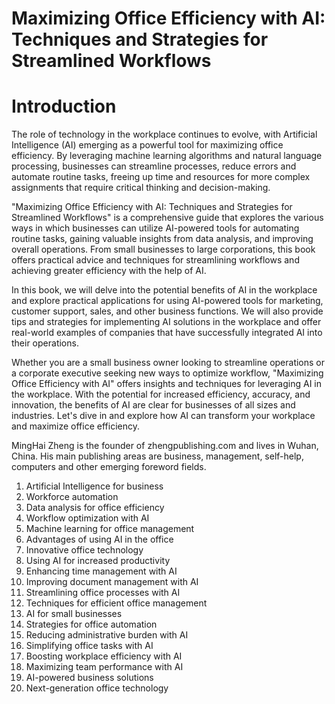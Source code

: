 # Maximizing Office Efficiency with AI: Techniques and Strategies for Streamlined Workflows

# Introduction

The role of technology in the workplace continues to evolve, with Artificial Intelligence (AI) emerging as a powerful tool for maximizing office efficiency. By leveraging machine learning algorithms and natural language processing, businesses can streamline processes, reduce errors and automate routine tasks, freeing up time and resources for more complex assignments that require critical thinking and decision-making.

"Maximizing Office Efficiency with AI: Techniques and Strategies for Streamlined Workflows" is a comprehensive guide that explores the various ways in which businesses can utilize AI-powered tools for automating routine tasks, gaining valuable insights from data analysis, and improving overall operations. From small businesses to large corporations, this book offers practical advice and techniques for streamlining workflows and achieving greater efficiency with the help of AI.

In this book, we will delve into the potential benefits of AI in the workplace and explore practical applications for using AI-powered tools for marketing, customer support, sales, and other business functions. We will also provide tips and strategies for implementing AI solutions in the workplace and offer real-world examples of companies that have successfully integrated AI into their operations.

Whether you are a small business owner looking to streamline operations or a corporate executive seeking new ways to optimize workflow, "Maximizing Office Efficiency with AI" offers insights and techniques for leveraging AI in the workplace. With the potential for increased efficiency, accuracy, and innovation, the benefits of AI are clear for businesses of all sizes and industries. Let's dive in and explore how AI can transform your workplace and maximize office efficiency.


MingHai Zheng is the founder of zhengpublishing.com and lives in Wuhan, China. His main publishing areas are business, management, self-help, computers and other emerging foreword fields.





1. Artificial Intelligence for business
2. Workforce automation
3. Data analysis for office efficiency
4. Workflow optimization with AI
5. Machine learning for office management
6. Advantages of using AI in the office
7. Innovative office technology
8. Using AI for increased productivity
9. Enhancing time management with AI
10. Improving document management with AI
11. Streamlining office processes with AI
12. Techniques for efficient office management
13. AI for small businesses
14. Strategies for office automation
15. Reducing administrative burden with AI
16. Simplifying office tasks with AI
17. Boosting workplace efficiency with AI
18. Maximizing team performance with AI
19. AI-powered business solutions
20. Next-generation office technology


